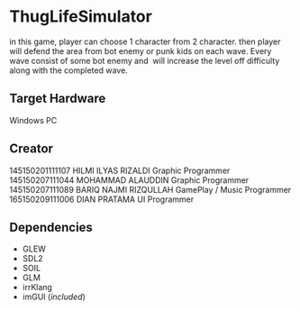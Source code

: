 # ThugLifeSimulator
in this game, player can choose 1 character from 2 character. then player will defend the area from bot enemy or punk kids on each wave. Every wave consist of some bot enemy and  will increase the level off difficulty along with the completed wave.
## Target Hardware
Windows PC
## Creator
145150201111107
HILMI ILYAS RIZALDI
Graphic Programmer
145150207111044
MOHAMMAD ALAUDDIN
Graphic Programmer
145150207111089
BARIQ NAJMI RIZQULLAH
GamePlay / Music Programmer
165150209111006
DIAN PRATAMA
UI Programmer
## Dependencies
* GLEW
* SDL2
* SOIL
* GLM
* irrKlang
* imGUI (_included_)
